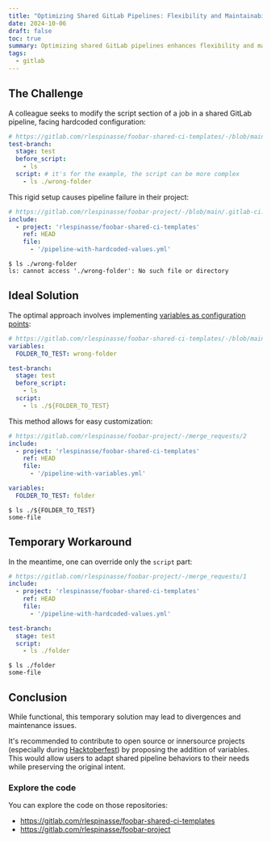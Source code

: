 ```yaml
---
title: "Optimizing Shared GitLab Pipelines: Flexibility and Maintainability"
date: 2024-10-06
draft: false
toc: true
summary: Optimizing shared GitLab pipelines enhances flexibility and maintainability. By implementing variables as configuration points, users can easily customize pipeline behavior without compromising the original intent. While temporary workarounds exist, contributing to open source projects to improve shared pipeline structures is highly recommended, especially during events like Hacktoberfest.
tags:
  - gitlab
---
```


## The Challenge

A colleague seeks to modify the script section of a job in a shared GitLab pipeline, facing hardcoded configuration:

  ```yaml
  # https://gitlab.com/rlespinasse/foobar-shared-ci-templates/-/blob/main/pipeline-with-hardcoded-values.yml
  test-branch:
    stage: test
    before_script:
      - ls
    script: # it's for the example, the script can be more complex
      - ls ./wrong-folder
  ```

This rigid setup causes pipeline failure in their project:

  ```yaml
  # https://gitlab.com/rlespinasse/foobar-project/-/blob/main/.gitlab-ci.yml
  include:
    - project: 'rlespinasse/foobar-shared-ci-templates'
      ref: HEAD
      file:
        - '/pipeline-with-hardcoded-values.yml'
  ```

  ```shell
  $ ls ./wrong-folder
  ls: cannot access './wrong-folder': No such file or directory
  ```

## Ideal Solution

The optimal approach involves implementing [variables as configuration points](https://docs.gitlab.com/ee/ci/yaml/includes.html#override-included-configuration-values):

  ```yaml
  # https://gitlab.com/rlespinasse/foobar-shared-ci-templates/-/blob/main/pipeline-with-variables.yml
  variables:
    FOLDER_TO_TEST: wrong-folder

  test-branch:
    stage: test
    before_script:
      - ls
    script:
      - ls ./${FOLDER_TO_TEST}
  ```

This method allows for easy customization:

  ```yaml
  # https://gitlab.com/rlespinasse/foobar-project/-/merge_requests/2
  include:
    - project: 'rlespinasse/foobar-shared-ci-templates'
      ref: HEAD
      file:
        - '/pipeline-with-variables.yml'

  variables:
    FOLDER_TO_TEST: folder
  ```

  ```shell
  $ ls ./${FOLDER_TO_TEST}
  some-file
  ```

## Temporary Workaround

In the meantime, one can override only the `script` part:

  ```yaml
  # https://gitlab.com/rlespinasse/foobar-project/-/merge_requests/1
  include:
    - project: 'rlespinasse/foobar-shared-ci-templates'
      ref: HEAD
      file:
        - '/pipeline-with-hardcoded-values.yml'

  test-branch:
    stage: test
    script:
      - ls ./folder
  ```

  ```shell
  $ ls ./folder
  some-file
  ```

## Conclusion

While functional, this temporary solution may lead to divergences and maintenance issues.

It's recommended to contribute to open source or innersource projects (especially during [Hacktoberfest](https://hacktoberfest.com/)) by proposing the addition of variables.
This would allow users to adapt shared pipeline behaviors to their needs while preserving the original intent.

### Explore the code

You can explore the code on those repositories:

- <https://gitlab.com/rlespinasse/foobar-shared-ci-templates>
- <https://gitlab.com/rlespinasse/foobar-project>
